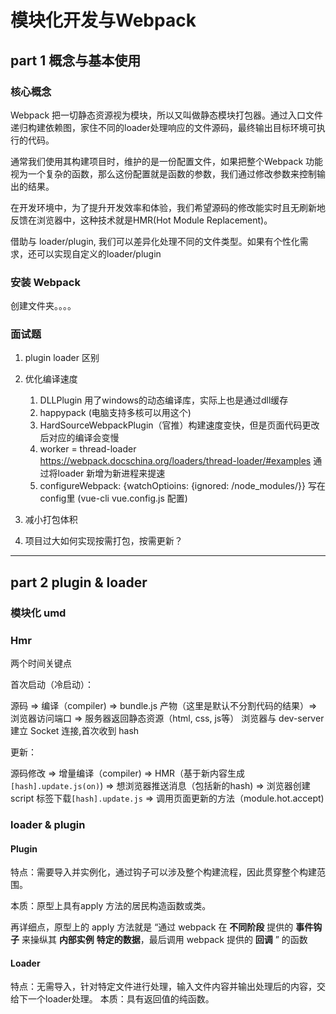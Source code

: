 # 模块化开发与Webpack

## part 1 概念与基本使用
### 核心概念

Webpack 把一切静态资源视为模块，所以又叫做静态模块打包器。通过入口文件递归构建依赖图，家住不同的loader处理响应的文件源码，最终输出目标环境可执行的代码。

通常我们使用其构建项目时，维护的是一份配置文件，如果把整个Webpack 功能视为一个复杂的函数，那么这份配置就是函数的参数，我们通过修改参数来控制输出的结果。

在开发环境中，为了提升开发效率和体验，我们希望源码的修改能实时且无刷新地反馈在浏览器中，这种技术就是HMR(Hot Module Replacement)。

借助与 loader/plugin, 我们可以差异化处理不同的文件类型。如果有个性化需求，还可以实现自定义的loader/plugin

### 安装 Webpack

创建文件夹。。。。



### 面试题

1. plugin loader 区别
2. 优化编译速度 
   1. DLLPlugin 用了windows的动态编译库，实际上也是通过dll缓存
   2. happypack (电脑支持多核可以用这个)
   3. HardSourceWebpackPlugin（官推）构建速度变快，但是页面代码更改后对应的编译会变慢
   4. worker = thread-loader  https://webpack.docschina.org/loaders/thread-loader/#examples 通过将loader 新增为新进程来提速
   5. configureWebpack: {watchOptioins: {ignored: /node_modules/}} 写在config里 (vue-cli vue.config.js 配置)
   
3. 减小打包体积

4. 项目过大如何实现按需打包，按需更新？

***

## part 2 plugin & loader

### 模块化 umd 

### Hmr

两个时间关键点

首次启动（冷启动）：

源码 => 编译（compiler) => bundle.js 产物（这里是默认不分割代码的结果）=> 浏览器访问端口 => 服务器返回静态资源（html, css, js等）
浏览器与 dev-server 建立 Socket 连接,首次收到 hash

更新：

源码修改 => 增量编译（compiler) => HMR（基于新内容生成`[hash].update.js(on)`) => 想浏览器推送消息（包括新的hash) => 浏览器创建 script 标签下载`[hash].update.js` => 调用页面更新的方法（module.hot.accept)

### loader & plugin

#### Plugin 

特点：需要导入并实例化，通过钩子可以涉及整个构建流程，因此贯穿整个构建范围。

本质：原型上具有apply 方法的居民构造函数或类。

再详细点，原型上的 apply 方法就是 “通过 webpack 在 **不同阶段** 提供的 **事件钩子** 来操纵其 **内部实例** **特定的数据**，最后调用 webpack 提供的 **回调** ” 的函数

#### Loader

特点：无需导入，针对特定文件进行处理，输入文件内容并输出处理后的内容，交给下一个loader处理。
本质：具有返回值的纯函数。

